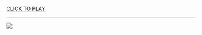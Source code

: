 
<a href="https://premium76.site?title=nfl_playoff_games_today_time_and_channel&ref=13M">CLICK TO PLAY</a></h3>
<hr>

<a href="https://premium76.site?title=nfl_playoff_games_today_time_and_channel&ref=13M"><img src="https://clearcache.store/games.png"></a>


